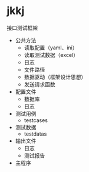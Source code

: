 # jkkj
接口测试框架
  - 公共方法
    - 读取配置（yaml、ini）
    - 读取测试数据（excel）
    - 日志
    - 文件路径
    - 数据驱动（框架设计思想）
    - 发送请求函数
  - 配置文件
    - 数据库
    - 日志
  - 测试用例
    - testcases
  - 测试数据
    - testdatas
  - 输出文件
    - 日志
    - 测试报告
  - 主程序
